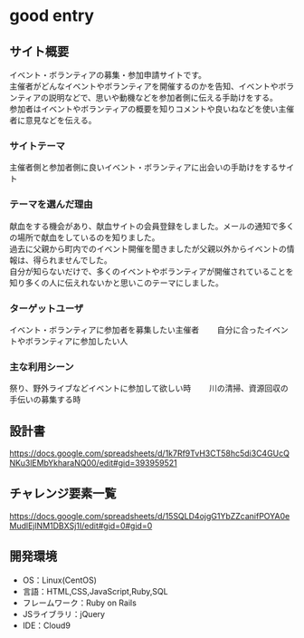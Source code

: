 # good entry

## サイト概要
イベント・ボランティアの募集・参加申請サイトです。  
主催者がどんなイベントやボランティアを開催するのかを告知、イベントやボランティアの説明などで、思いや動機などを参加者側に伝える手助けをする。  
参加者はイベントやボランティアの概要を知りコメントや良いねなどを使い主催者に意見などを伝える。

### サイトテーマ
主催者側と参加者側に良いイベント・ボランティアに出会いの手助けをするサイト

### テーマを選んだ理由
献血をする機会があり、献血サイトの会員登録をしました。メールの通知で多くの場所で献血をしているのを知りました。  
過去に父親から町内でのイベント開催を聞きましたが父親以外からイベントの情報は、得られませんでした。  
自分が知らないだけで、多くのイベントやボランティアが開催されていることを知り多くの人に伝えれないかと思いこのテーマにしました。

### ターゲットユーザ
イベント・ボランティアに参加者を募集したい主催者　　
自分に合ったイベントやボランティアに参加したい人

### 主な利用シーン
祭り、野外ライブなどイベントに参加して欲しい時　　
川の清掃、資源回収の手伝いの募集する時

## 設計書
https://docs.google.com/spreadsheets/d/1k7Rf9TvH3CT58hc5di3C4GUcQNKu3lEMbYkharaNQ00/edit#gid=393959521

## チャレンジ要素一覧
https://docs.google.com/spreadsheets/d/15SQLD4ojgG1YbZZcanifPOYA0eMudlEjlNM1DBXSj1I/edit#gid=0#gid=0

## 開発環境
- OS：Linux(CentOS)
- 言語：HTML,CSS,JavaScript,Ruby,SQL
- フレームワーク：Ruby on Rails
- JSライブラリ：jQuery
- IDE：Cloud9

